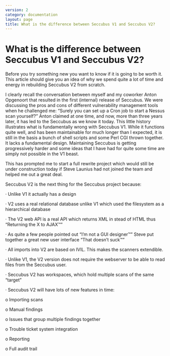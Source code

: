 ```yaml
---
version: 2
category: documentation
layout: page
title: What is the difference between Seccubus V1 and Seccubus V2?
---
```

# What is the difference between Seccubus V1 and Seccubus V2?

Before you try something new you want to know if it is going to be worth it.
This article should give you an idea of why we spend quite a lot of time and
energy in rebuilding Seccubus V2 from scratch.

I clearly recall the conversation between myself and my coworker Anton
Opgenoort that resulted in the first (internal) release of Seccubus. We were
discussing the pros and cons of different vulnerability management tools when
he challenged me: “Surely you can set up a Cron job to start a Nessus scan
yourself?” Anton claimed at one time, and now, more than three years later, it
has led to the Seccubus as we know it today. This little history illustrates
what is fundamentally wrong with Seccubus V1. While it functions quite well,
and has been maintainable for much longer than I expected, it is still in the
basis a bunch of shell scripts and some Perl CGI thrown together. It lacks a
fundamental design. Maintaining Seccubus is getting progressively harder and
some ideas that I have had for quite some time are simply not possible in the
V1 beast.

This has prompted me to start a full rewrite project which would still be
under construction today if Steve Launius had not joined the team and helped
me out a great deal.

Seccubus V2 is the next thing for the Seccubus project because:

· Unlike V1 it actually has a design

· V2 uses a real relational database unlike V1 which used the filesystem as a
hierarchical database

· The V2 web API is a real API which returns XML in stead of HTML thus
“Returning the X to AJAX™”

· As quite a few people pointed out “I’m not a GUI designer™” Steve put
together a great new user interface “That doesn’t suck™”

· All imports into V2 are based on IVIL. This makes the scanners extendible.

· Unlike V1, the V2 version does not require the webserver to be able to read
files from the Seccubus user.

· Seccubus V2 has workspaces, which hold multiple scans of the same “target”

· Seccubus V2 will have lots of new features in time:

o Importing scans

o Manual findings

o Issues that group multiple findings together

o Trouble ticket system integration

o Reporting

o Full audit trail

